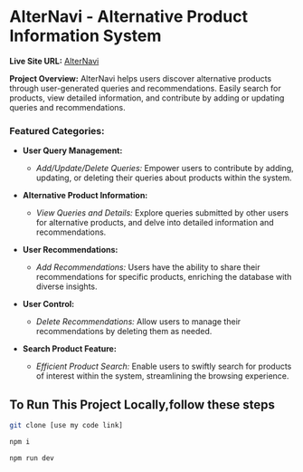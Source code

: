 # AlterNavi - Alternative Product Information System

**Live Site URL:** [AlterNavi](https://alter-navi.web.app/)

**Project Overview:** AlterNavi helps users discover alternative products through user-generated queries and recommendations. Easily search for products, view detailed information, and contribute by adding or updating queries and recommendations.

### Featured Categories:

- **User Query Management:**
  - *Add/Update/Delete Queries:* Empower users to contribute by adding, updating, or deleting their queries about products within the system.

- **Alternative Product Information:**
  - *View Queries and Details:* Explore queries submitted by other users for alternative products, and delve into detailed information and recommendations.

- **User Recommendations:**
  - *Add Recommendations:* Users have the ability to share their recommendations for specific products, enriching the database with diverse insights.

- **User Control:**
  - *Delete Recommendations:* Allow users to manage their recommendations by deleting them as needed.

- **Search Product Feature:**
  - *Efficient Product Search:* Enable users to swiftly search for products of interest within the system, streamlining the browsing experience.

## To Run This Project Locally,follow these steps

```sh
git clone [use my code link]
```
```sh
npm i
```
```sh
npm run dev
```
